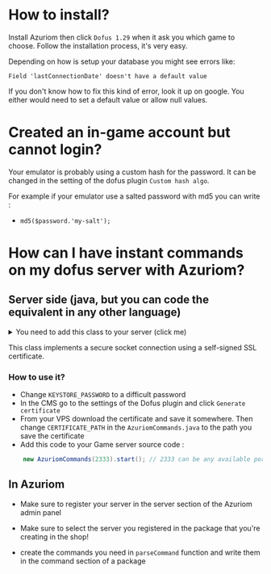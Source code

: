 # How to install?

Install Azuriom then click `Dofus 1.29` when it ask you which game to choose.
Follow the installation process, it's very easy.

Depending on how is setup your database you might see errors like:

```
Field 'lastConnectionDate' doesn't have a default value
```

If you don't know how to fix this kind of error, look it up on google. 
You either would need to set a default value or allow null values.

# Created an in-game account but cannot login?

Your emulator is probably using a custom hash for the password. It can be changed in the setting of the dofus plugin `Custom hash algo`.

For example if your emulator use a salted password with md5 you can write :

- `md5($password.'my-salt');`




# How can I have instant commands on my dofus server with Azuriom?

## Server side (java, but you can code the equivalent in any other language)

<details> 
  <summary>You need to add this class to your server (click me)</summary>
 

 ```java
import java.io.BufferedReader;
import java.io.InputStreamReader;
import java.net.ServerSocket;
import java.net.Socket;
import java.security.KeyStore;

import javax.net.ssl.KeyManagerFactory;
import javax.net.ssl.SSLContext;
import javax.net.ssl.SSLServerSocketFactory;

import java.io.ByteArrayInputStream;
import java.io.File;
import java.io.FileReader;
import java.io.IOException;
import java.security.KeyFactory;
import java.security.KeyStoreException;
import java.security.NoSuchAlgorithmException;
import java.security.PrivateKey;
import java.security.cert.CertificateException;
import java.security.cert.CertificateFactory;
import java.security.cert.X509Certificate;
import java.security.interfaces.RSAPrivateKey;
import java.security.spec.InvalidKeySpecException;
import java.security.spec.PKCS8EncodedKeySpec;
import java.util.ArrayList;
import java.util.List;

import javax.net.ssl.KeyManager;
import javax.xml.bind.DatatypeConverter;

public class AzuriomCommands implements Runnable{

    private ServerSocket listen_socket;
    protected final static String KEYSTORE_PASSWORD = "password";
    protected final static String CERTIFICATE_PATH = "C:/laragon/www/azuriom/storage/app/server.pem";

    public AzuriomCommands(int port)
    {
        try {
            listen_socket = PEMImporter.createSSLFactory(new File(CERTIFICATE_PATH), KEYSTORE_PASSWORD).createServerSocket(port);
        } catch (Exception e) {
            System.err.println(e.getMessage());
            System.exit(-1);
        }
    }

    @Override
    public void run() {
        while (true) { 
            try{
                (new Thread(new ClientSocket(listen_socket.accept()))).start();
            } catch (Exception e) {
                e.printStackTrace();
            }
        }
    }

    public void start() {
		(new Thread(this)).start();		
	}

    /**
     * https://stackoverflow.com/a/48173910
     */
    private static class PEMImporter {

        public static SSLServerSocketFactory createSSLFactory(File certificatePem, String password) throws Exception {
            final SSLContext context = SSLContext.getInstance("TLS");
            final KeyStore keystore = createKeyStore(certificatePem, password);
            final KeyManagerFactory kmf = KeyManagerFactory.getInstance("SunX509");
            kmf.init(keystore, password.toCharArray());
            final KeyManager[] km = kmf.getKeyManagers();
            context.init(km, null, null);
            return context.getServerSocketFactory();
        }
    
        /**
         * Create a KeyStore from standard PEM files
         * 
         * @param privateKeyPem the private key PEM file
         * @param certificatePem the certificate(s) PEM file
         * @param password the password to set to protect the private key
         */
        public static KeyStore createKeyStore(File certificatePem, final String password)
                throws Exception, KeyStoreException, IOException, NoSuchAlgorithmException, CertificateException {
            final X509Certificate[] cert = createCertificates(certificatePem);
            final KeyStore keystore = KeyStore.getInstance("JKS");
            keystore.load(null);
            final PrivateKey key = createPrivateKey(certificatePem);
            keystore.setKeyEntry(certificatePem.getName(), key, password.toCharArray(), cert);
            keystore.setCertificateEntry("server", cert[0]);
            return keystore;
        }
    
        private static PrivateKey createPrivateKey(File privateKeyPem) throws Exception {
            final BufferedReader r = new BufferedReader(new FileReader(privateKeyPem));
            String s = r.readLine();
            while (!s.contains("BEGIN PRIVATE KEY")) {
               s = r.readLine();
               if (s == null){
                    r.close();
                    throw new IllegalArgumentException("No PRIVATE KEY found");
               }
            }

            final StringBuilder b = new StringBuilder();
            s = "";
            while (s != null) {
                if (s.contains("END PRIVATE KEY")) {
                    break;
                }
                b.append(s);
                s = r.readLine();
            }
            r.close();
            final String hexString = b.toString();
            final byte[] bytes = DatatypeConverter.parseBase64Binary(hexString);
            return generatePrivateKeyFromDER(bytes);
        }
    
        private static X509Certificate[] createCertificates(File certificatePem) throws Exception {
            final List<X509Certificate> result = new ArrayList<X509Certificate>();
            final BufferedReader r = new BufferedReader(new FileReader(certificatePem));

            String s = r.readLine();
            while (!s.contains("BEGIN CERTIFICATE")) {
               s = r.readLine();
               if (s == null){
                    r.close();
                    throw new IllegalArgumentException("No CERTIFICATE found");
               }
            }

            StringBuilder b = new StringBuilder();
            while (s != null) {
                if (s.contains("END CERTIFICATE")) {
                    String hexString = b.toString();
                    final byte[] bytes = DatatypeConverter.parseBase64Binary(hexString);
                    X509Certificate cert = generateCertificateFromDER(bytes);
                    result.add(cert);
                    b = new StringBuilder();
                } else {
                    if (!s.startsWith("----")) {
                        b.append(s);
                    }
                }
                s = r.readLine();
            }
            r.close();
    
            return result.toArray(new X509Certificate[result.size()]);
        }
    
        private static RSAPrivateKey generatePrivateKeyFromDER(byte[] keyBytes) throws InvalidKeySpecException, NoSuchAlgorithmException {
            final PKCS8EncodedKeySpec spec = new PKCS8EncodedKeySpec(keyBytes);
            final KeyFactory factory = KeyFactory.getInstance("RSA");
            return (RSAPrivateKey) factory.generatePrivate(spec);
        }
    
        private static X509Certificate generateCertificateFromDER(byte[] certBytes) throws CertificateException {
            final CertificateFactory factory = CertificateFactory.getInstance("X.509");
            return (X509Certificate) factory.generateCertificate(new ByteArrayInputStream(certBytes));
        }
    
    }

    private class ClientSocket implements Runnable
    {
        private Socket socket;

        public ClientSocket(Socket socket){
            this.socket = socket;
        }

        @Override
        public void run() {
            BufferedReader in;
            try {
                in = new BufferedReader (new InputStreamReader(this.socket.getInputStream()));
                String command = null;
                while ((command = in.readLine()) != null) {
                    System.out.println("Command : "+command);
                    this.parseCommand(command.split(" "));
                }
            } catch (Exception e) {
                System.out.println(e.getMessage());
            }
        }

        private void parseCommand(String[] command){

            switch (command[0].toLowerCase()) {
                case "give":
                    //Command is : give playerId itemId quantity
                    //giveCommand(Integer.valueOf(command[1]), Integer.valueOf(command[2]), Integer.valueOf(command[3]));
                    break;
            
                default:
                    break;
            }
        }
    }
}

 ```
 </details>
	
 This class implements a secure socket connection using a self-signed SSL certificate.

 ### How to use it?
 
- Change `KEYSTORE_PASSWORD` to a difficult password
- In the CMS go to the settings of the Dofus plugin and click `Generate certificate`
- From your VPS download the certificate and save it somewhere. Then change `CERTIFICATE_PATH` in the `AzuriomCommands.java` to the path you save the certificate
- Add this code to your Game server source code : 
```java
	new AzuriomCommands(2333).start(); // 2333 can be any available port on your machine
```
## In Azuriom

- Make sure to register your server in the server section of the Azuriom admin panel

- Make sure to select the server you registered in the package that you're creating in the shop!

- create the commands you need in `parseCommand` function and write them in the command section of a package
